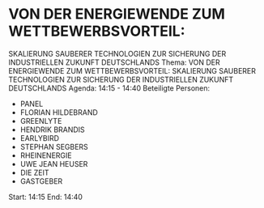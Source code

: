 # VON DER ENERGIEWENDE ZUM WETTBEWERBSVORTEIL:
SKALIERUNG SAUBERER TECHNOLOGIEN ZUR SICHERUNG DER INDUSTRIELLEN ZUKUNFT DEUTSCHLANDS
Thema: VON DER ENERGIEWENDE ZUM WETTBEWERBSVORTEIL:
SKALIERUNG SAUBERER TECHNOLOGIEN ZUR SICHERUNG DER INDUSTRIELLEN ZUKUNFT DEUTSCHLANDS
Agenda: 14:15 - 14:40
Beteiligte Personen:
- PANEL
- FLORIAN HILDEBRAND
- GREENLYTE
- HENDRIK BRANDIS
- EARLYBIRD
- STEPHAN SEGBERS
- RHEINENERGIE
- UWE JEAN HEUSER
- DIE ZEIT
- GASTGEBER

Start: 14:15
End: 14:40
